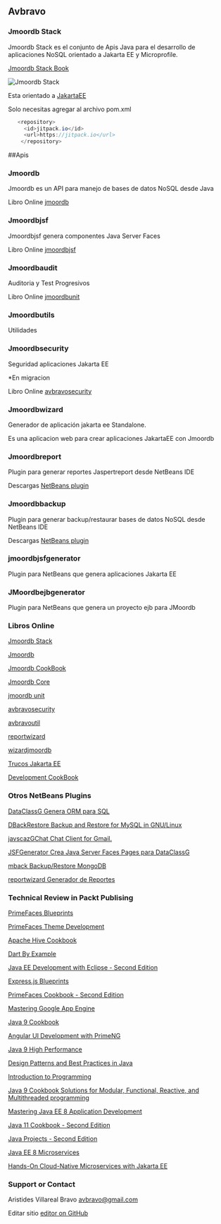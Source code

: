 ## Avbravo



### Jmoordb Stack

Jmoordb Stack es el conjunto de Apis Java para el desarrollo de aplicaciones NoSQL orientado a Jakarta EE y Microprofile.


[Jmoordb Stack Book ](https://avbravo.gitbooks.io/stack-jmoordb/content/)

![Jmoordb Stack](https://i.postimg.cc/ydX0ZW22/jmoordb-stack-1.png)


Esta orientado a 
[JakartaEE ](https://jakarta.ee/)


Solo necesitas agregar al archivo pom.xml

```java
   <repository>
     <id>jitpack.io</id>
     <url>https://jitpack.io</url>
    </repository>
```

##Apis

### Jmoordb 

Jmoordb es un API para manejo de bases de datos NoSQL desde Java

Libro Online [jmoordb](https://avbravo.gitbooks.io/jmoordb/content/) 


### Jmoordbjsf

Jmoordbjsf genera componentes Java Server Faces

Libro Online [jmoordbjsf](https://avbravo.gitbooks.io/jmoordbjsf//content/) 


### Jmoordbaudit

Auditoria y Test Progresivos

Libro Online [jmoordbunit](https://avbravo.gitbooks.io/jmoordbunit/content/) 

### Jmoordbutils

Utilidades

### Jmoordbsecurity

Seguridad aplicaciones Jakarta EE

*En migracion

Libro Online [avbravosecurity](https://avbravo.gitbooks.io/avrbavosecurity/content/) 

### Jmoordbwizard
Generador de aplicación jakarta ee Standalone.

Es una aplicacion web para crear aplicaciones JakartaEE con Jmoordb



### Jmoordbreport
Plugin para generar reportes Jaspertreport desde NetBeans IDE


Descargas [NetBeans plugin](http://plugins.netbeans.org/plugin/75519/?show=true) 


### Jmoordbbackup
Plugin para generar backup/restaurar bases de datos NoSQL desde NetBeans IDE

Descargas [NetBeans plugin](http://plugins.netbeans.org/plugin/75520/?show=true) 


### jmoordbjsfgenerator
Plugin para NetBeans que genera aplicaciones Jakarta EE

### JMoordbejbgenerator
Plugin para NetBeans que genera un proyecto ejb para JMoordb


### Libros Online

[Jmoordb Stack](https://avbravo.gitbooks.io/stack-jmoordb/content/)  

[Jmoordb](https://avbravo.gitbooks.io/jmoordb/content/)  

[Jmoordb CookBook](https://avbravo.gitbooks.io/jmoordb-cookbook/content/) 

[Jmoordb Core](https://avbravo.gitbooks.io/jmoordb-code/content/) 

[jmoordb unit](https://avbravo.gitbooks.io/jmoordbunit/content/)  

[avbravosecurity](https://avbravo.gitbooks.io/avrbavosecurity/content/)   

[avbravoutil](https://avbravo.gitbooks.io/avbravoiutil/content/)    

[reportwizard](https://avbravo.gitbooks.io/reportwizard/content/) 
  
[wizardjmoordb](https://avbravo.gitbooks.io/wizardjmoordb/content/) 

[Trucos Jakarta EE](https://avbravo.gitbooks.io/trucosjakartaee/content/) 

[Development CookBook](https://avbravo.gitbooks.io/developmentcookbook/content/) 



### Otros NetBeans Plugins


[DataClassG Genera ORM para SQL ](http://plugins.netbeans.org/plugin/39424/?show=true)  

[DBackRestore  Backup and Restore for MySQL in GNU/Linux](http://plugins.netbeans.org/plugin/42928/?show=true) 

[javscazGChat Chat Client for Gmail.](http://plugins.netbeans.org/plugin/39307/?show=true) 

[JSFGenerator Crea Java Server Faces Pages para DataClassG](http://plugins.netbeans.org/plugin/39439/?show=true) 

[mback Backup/Restore MongoDB](http://plugins.netbeans.org/plugin/74890/?show=true)        

[reportwizard Generador de Reportes](http://plugins.netbeans.org/plugin/74252/?show=true) 



### Technical Review in Packt Publising

[PrimeFaces Blueprints ](https://www.packtpub.com/application-development/primefaces-blueprints) 

[PrimeFaces Theme Development ](https://www.packtpub.com/web-development/primefaces-theme-development) 

[Apache Hive Cookbook ](https://www.packtpub.com/big-data-and-business-intelligence/apache-hive-cookbook) 

[Dart By Example ](https://www.packtpub.com/web-development/dart-example) 

[Java EE Development with Eclipse - Second Edition](https://www.packtpub.com/application-development/java-ee-development-eclipse-second-edition) 


[Express.js Blueprints](https://www.packtpub.com/web-development/expressjs-blueprints) 

[PrimeFaces Cookbook - Second Edition](https://www.packtpub.com/application-development/primefaces-cookbook-second-edition) 

[Mastering Google App Engine](https://www.packtpub.com/virtualization-and-cloud/mastering-google-app-engine) 


[Java 9 Cookbook]() 



[Angular UI Development with PrimeNG](https://www.packtpub.com/web-development/angular-ui-development-primeng) 

[Java 9 High Performance](https://www.packtpub.com/application-development/java-9-high-performance) 

[Design Patterns and Best Practices in Java](https://www.packtpub.com/application-development/design-patterns-and-best-practices-java) 

[Introduction to Programming](https://www.packtpub.com/application-development/introduction-programming) 

[Java 9 Cookbook
 Solutions for Modular, Functional, Reactive, and Multithreaded programming
](https://www.amazon.com/Java-Cookbook-Functional-Multithreaded-programming/dp/1786461404
) 

[Mastering Java EE 8 Application Development](https://www.packtpub.com/application-development/mastering-java-ee-8-application-development) 

[Java 11 Cookbook - Second Edition](https://www.packtpub.com/application-development/java-11-cookbook-second-edition) 

[Java Projects - Second Edition](https://www.packtpub.com/application-development/java-projects-second-edition) 

[Java EE 8 Microservices](https://www.packtpub.com/application-development/java-ee-8-microservices) 

[Hands-On Cloud-Native Microservices with Jakarta EE](https://www.packtpub.com/application-development/hands-cloud-native-microservices-jakarta-ee) 


### Support or Contact

Aristides Villareal Bravo [avbravo@gmail.com](avbravo@gmail.com) 

Editar sitio [editor on GitHub](https://github.com/avbravo/avbravo.github.io/edit/master/README.md) 


